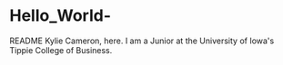 # Hello_World-
README
Kylie Cameron, here. 
I am a Junior at the University of Iowa's Tippie College of Business. 
